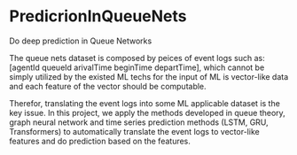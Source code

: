 # PredicrionInQueueNets
Do deep prediction in Queue Networks

The queue nets dataset is composed by peices of event logs such as: 
[agentId queueId arivalTime beginTime departTime],
which cannot be simply utilized by the existed ML techs for the input of ML is vector-like data and each feature of the vector should be computable.

Therefor, translating the event logs into some ML applicable dataset is the key issue.
In this project, we apply the methods developed in queue theory, graph neural network and time series prediction methods (LSTM, GRU, Transformers) to automatically translate the event logs to vector-like features and do prediction based on the features.

